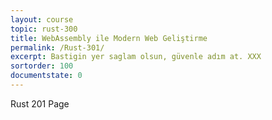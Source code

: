 ```yaml
---
layout: course
topic: rust-300
title: WebAssembly ile Modern Web Geliştirme
permalink: /Rust-301/
excerpt: Bastigin yer saglam olsun, güvenle adım at. XXX
sortorder: 100
documentstate: 0
---
```


Rust 201 Page